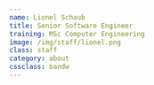 ```yaml
---
name: Lionel Schaub
title: Senior Software Engineer
training: MSc Computer Engineering
image: /img/staff/lionel.png
class: staff
category: about
cssclass: bandw
---
```

